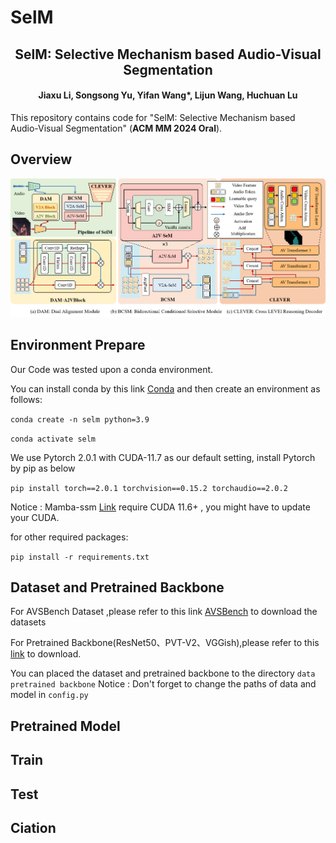 # SelM

<div align="center">

<h2>
SelM: Selective Mechanism based Audio-Visual Segmentation
</h2>

<h4>
<b>
Jiaxu Li, Songsong Yu, Yifan Wang*, Lijun Wang, Huchuan Lu
</b>
</h4>
</div>
This repository contains code for "SelM: Selective Mechanism based Audio-Visual Segmentation" (<b>ACM MM 2024 Oral</b>).

## Overview
![Overview](images/overview6.1.png)



## Environment Prepare
Our Code was tested upon a conda environment. 

You can install conda by this link [Conda](https://docs.conda.io/en/latest/miniconda.html) and then create an environment as follows:

`conda create -n selm python=3.9 `

`conda activate selm`

We use Pytorch 2.0.1 with CUDA-11.7 as our default setting, install Pytorch by pip as below

`pip install torch==2.0.1 torchvision==0.15.2 torchaudio==2.0.2`

Notice : Mamba-ssm [Link](https://github.com/state-spaces/mamba) require CUDA 11.6+ , you might have to update your CUDA.

for other required packages:

`pip install -r requirements.txt`

## Dataset and Pretrained Backbone
For AVSBench Dataset ,please refer to this link [AVSBench](https://github.com/OpenNLPLab/AVSBench) to download the datasets

For Pretrained Backbone(ResNet50、PVT-V2、VGGish),please refer to this [link](https://drive.google.com/drive/folders/1386rcFHJ1QEQQMF6bV1rXJTzy8v26RTV?usp=sharing) to download.

You can placed the dataset and pretrained backbone to the directory `data` `pretrained backbone`
Notice : Don't forget to change the paths of data and model in `config.py`

## Pretrained Model

## Train
## Test
## Ciation

